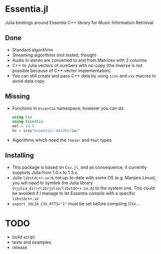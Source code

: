 Essentia.jl
===========

Julia bindings around Essentia C++ library for Music Information Retrieval

## Done

* Standard algorithms
* Streaming algorithms (not tested, though)
* Audio in stereo are converted to and from Matrices with 2 columns
* C++ to Julia vectors of numbers with no-copy (the inverse is not possible
    because of C++ vector implementation)
* You can still create and pass C++ data by using `icxx` and `cxx` macros to
    avoid data copy

## Missing

* Functions in `essentia` namespace; however you can do:
    ```julia
    using Cxx
    using Essentia
    mel = 24.5
    hz = icxx"essentia::mel2hz($a)"
    ```
* Algorithms which need the `Tensor` and `Pool` types

## Installing

* This package is based on `Cxx.jl`, and as consequence, it currently supports Julia from 1.0.x to 1.3.x.
* Julia `libstdc++.so` is not up-to-date with some OS (e.g. Manjaro Linux); you
    will need to symlink the Julia library (`<julia_dir>/lib/julia/libstdc++.so.6`) to the system one.
    This could be avoided if I manage to let Essentia compile with a specific
    `libstdc++.so`
* `export JULIA_CXX_RTTI="1"` must be set before compiling Cxx...

# TODO

* build script
* tests and examples
* release
